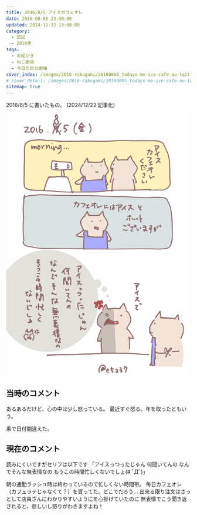 ```yaml
---
title: 2016/8/5 アイスカフェオレ
date: 2016-08-05 23:30:00
updated: 2024-12-22 13:00:00
category:
  - 日記
  - 2016年
tags:
  - お絵かき
  - ねこ劇場
  - 今日の自分劇場
cover_index: /images/2016-rakugaki/20160805_todays-me-ice-cafe-au-lait.png
# cover_detail: /images/2016-rakugaki/20160805_todays-me-ice-cafe-au-lait.png
sitemap: true
---
```


2016/8/5 に書いたもの。 (2024/12/22 記事化)

![](/images/2016-rakugaki/20160805_todays-me-ice-cafe-au-lait.png)


当時のコメント
---
あるあるだけど、心の中は少し怒っている。
最近すぐ怒る。年を取ったともいう。

素で日付間違えた。



現在のコメント
---
読みにくいですがセリフは以下です
「アイスっつったじゃん
何聞いてんの
なんでそんな無表情なの
もうこの時間忙しくないでしょ(# ﾟДﾟ)」

朝の通勤ラッシュ時は終わっているので忙しくない時間帯。
毎日カフェオレ（カフェラテじゃなくて？）を買ってた。どこでだろう…
出来る限り注文はさっとして店員さんにわかりやすいようにを心掛けていたのに
無表情でこう聞き返されると、悲しいし怒りがわきますよね！
